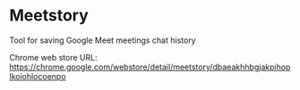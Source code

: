 # Meetstory

Tool for saving Google Meet meetings chat history

Chrome web store URL: https://chrome.google.com/webstore/detail/meetstory/dbaeakhhbgjakpihoplkoiohlocoenpo
